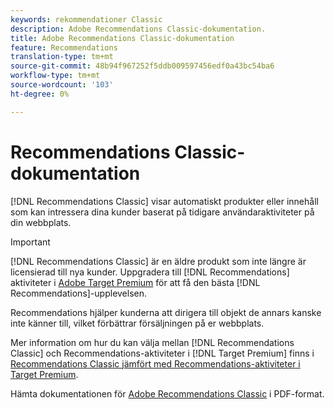 ```yaml
---
keywords: rekommendationer Classic
description: Adobe Recommendations Classic-dokumentation.
title: Adobe Recommendations Classic-dokumentation
feature: Recommendations
translation-type: tm+mt
source-git-commit: 48b94f967252f5ddb009597456edf0a43bc54ba6
workflow-type: tm+mt
source-wordcount: '103'
ht-degree: 0%

---
```



# Recommendations Classic-dokumentation

[!DNL Recommendations Classic] visar automatiskt produkter eller innehåll som kan intressera dina kunder baserat på tidigare användaraktiviteter på din webbplats.

>[!IMPORTANT]
>
>[!DNL Recommendations Classic] är en äldre produkt som inte längre är licensierad till nya kunder. Uppgradera till [!DNL Recommendations] aktiviteter i [Adobe Target Premium](/help/c-intro/intro.md) för att få den bästa [!DNL Recommendations]-upplevelsen.

Recommendations hjälper kunderna att dirigera till objekt de annars kanske inte känner till, vilket förbättrar försäljningen på er webbplats.

Mer information om hur du kan välja mellan [!DNL Recommendations Classic] och Recommendations-aktiviteter i [!DNL Target Premium] finns i [Recommendations Classic jämfört med Recommendations-aktiviteter i Target Premium](/help/c-recommendations/c-recommendations-faq/recommendations-classic-versus-recommendations-activities-target-premium.md).

Hämta dokumentationen för [Adobe Recommendations Classic](/help/assets/adobe-recommendations-classic.pdf) i PDF-format.